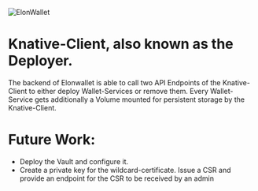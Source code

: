 ![ElonWallet](https://github.com/elonwallet-io/dev-deploy/assets/57064670/54b91e8d-ebf8-43d3-a453-880d292c1f9e)
# Knative-Client, also known as the Deployer.
The backend of Elonwallet is able to call two API Endpoints of the Knative-Client to either deploy Wallet-Services or remove them.
Every Wallet-Service gets additionally a Volume mounted for persistent storage by the Knative-Client.

# Future Work:
- Deploy the Vault and configure it.
- Create a private key for the wildcard-certificate. Issue a CSR and provide an endpoint for the CSR to be received by an admin  
